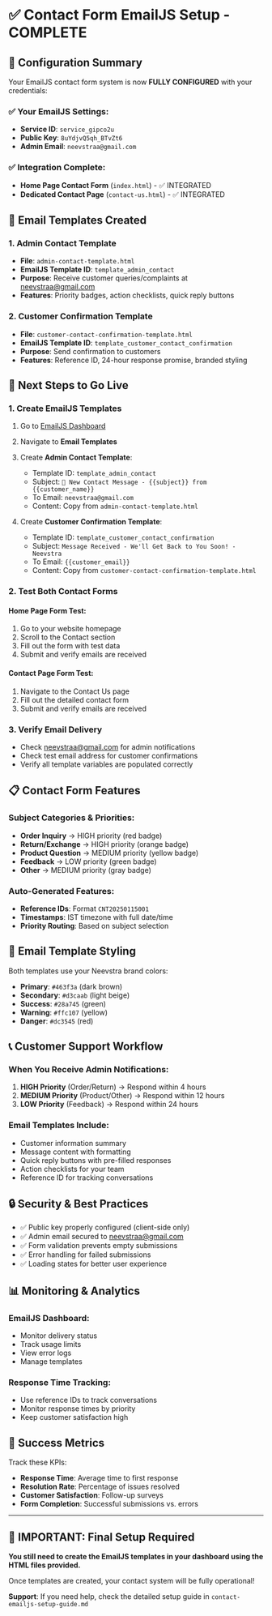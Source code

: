 # ✅ Contact Form EmailJS Setup - COMPLETE

## 🎉 Configuration Summary

Your EmailJS contact form system is now **FULLY CONFIGURED** with your credentials:

### ✅ Your EmailJS Settings:
- **Service ID**: `service_gipco2u`
- **Public Key**: `8uYdjvQ5qh_BTvZt6`
- **Admin Email**: `neevstraa@gmail.com`

### ✅ Integration Complete:
- **Home Page Contact Form** (`index.html`) - ✅ INTEGRATED
- **Dedicated Contact Page** (`contact-us.html`) - ✅ INTEGRATED

## 📧 Email Templates Created

### 1. Admin Contact Template
- **File**: `admin-contact-template.html`
- **EmailJS Template ID**: `template_admin_contact`
- **Purpose**: Receive customer queries/complaints at neevstraa@gmail.com
- **Features**: Priority badges, action checklists, quick reply buttons

### 2. Customer Confirmation Template
- **File**: `customer-contact-confirmation-template.html`
- **EmailJS Template ID**: `template_customer_contact_confirmation`
- **Purpose**: Send confirmation to customers
- **Features**: Reference ID, 24-hour response promise, branded styling

## 🚀 Next Steps to Go Live

### 1. Create EmailJS Templates
1. Go to [EmailJS Dashboard](https://dashboard.emailjs.com/admin)
2. Navigate to **Email Templates**
3. Create **Admin Contact Template**:
   - Template ID: `template_admin_contact`
   - Subject: `🚨 New Contact Message - {{subject}} from {{customer_name}}`
   - To Email: `neevstraa@gmail.com`
   - Content: Copy from `admin-contact-template.html`

4. Create **Customer Confirmation Template**:
   - Template ID: `template_customer_contact_confirmation`
   - Subject: `Message Received - We'll Get Back to You Soon! - Neevstra`
   - To Email: `{{customer_email}}`
   - Content: Copy from `customer-contact-confirmation-template.html`

### 2. Test Both Contact Forms

#### Home Page Form Test:
1. Go to your website homepage
2. Scroll to the Contact section
3. Fill out the form with test data
4. Submit and verify emails are received

#### Contact Page Form Test:
1. Navigate to the Contact Us page
2. Fill out the detailed contact form
3. Submit and verify emails are received

### 3. Verify Email Delivery
- Check neevstraa@gmail.com for admin notifications
- Check test email address for customer confirmations
- Verify all template variables are populated correctly

## 📋 Contact Form Features

### Subject Categories & Priorities:
- **Order Inquiry** → HIGH priority (red badge)
- **Return/Exchange** → HIGH priority (orange badge)
- **Product Question** → MEDIUM priority (yellow badge)
- **Feedback** → LOW priority (green badge)
- **Other** → MEDIUM priority (gray badge)

### Auto-Generated Features:
- **Reference IDs**: Format `CNT20250115001`
- **Timestamps**: IST timezone with full date/time
- **Priority Routing**: Based on subject selection

## 🎨 Email Template Styling

Both templates use your Neevstra brand colors:
- **Primary**: `#463f3a` (dark brown)
- **Secondary**: `#d3caab` (light beige)
- **Success**: `#28a745` (green)
- **Warning**: `#ffc107` (yellow)
- **Danger**: `#dc3545` (red)

## 📞 Customer Support Workflow

### When You Receive Admin Notifications:
1. **HIGH Priority** (Order/Return) → Respond within 4 hours
2. **MEDIUM Priority** (Product/Other) → Respond within 12 hours
3. **LOW Priority** (Feedback) → Respond within 24 hours

### Email Templates Include:
- Customer information summary
- Message content with formatting
- Quick reply buttons with pre-filled responses
- Action checklists for your team
- Reference ID for tracking conversations

## 🔒 Security & Best Practices

- ✅ Public key properly configured (client-side only)
- ✅ Admin email secured to neevstraa@gmail.com
- ✅ Form validation prevents empty submissions
- ✅ Error handling for failed submissions
- ✅ Loading states for better user experience

## 📊 Monitoring & Analytics

### EmailJS Dashboard:
- Monitor delivery status
- Track usage limits
- View error logs
- Manage templates

### Response Time Tracking:
- Use reference IDs to track conversations
- Monitor response times by priority
- Keep customer satisfaction high

## 🎯 Success Metrics

Track these KPIs:
- **Response Time**: Average time to first response
- **Resolution Rate**: Percentage of issues resolved
- **Customer Satisfaction**: Follow-up surveys
- **Form Completion**: Successful submissions vs. errors

---

## 🚨 IMPORTANT: Final Setup Required

**You still need to create the EmailJS templates in your dashboard using the HTML files provided.**

Once templates are created, your contact system will be fully operational!

**Support**: If you need help, check the detailed setup guide in `contact-emailjs-setup-guide.md`